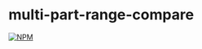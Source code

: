 # multi-part-range-compare
[![NPM](https://nodei.co/npm/multi-part-range-compare.png)](https://nodei.co/npm/multi-part-range-compare/)

